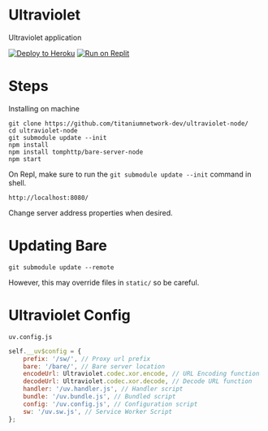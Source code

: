 # Ultraviolet
Ultraviolet application

[![Deploy to Heroku](https://raw.githubusercontent.com/BinBashBanana/deploy-buttons/master/buttons/remade/heroku.svg)](https://heroku.com/deploy/?template=https://github.com/Erisfiregamer1/ultraviolt-node)
[![Run on Replit](https://raw.githubusercontent.com/BinBashBanana/deploy-buttons/master/buttons/remade/replit.svg)](https://replit.com/github/titaniumnetwork-dev/uv-app)

# Steps
Installing on machine

```
git clone https://github.com/titaniumnetwork-dev/ultraviolet-node/
cd ultraviolet-node
git submodule update --init
npm install
npm install tomphttp/bare-server-node
npm start
```
On Repl, make sure to run the `git submodule update --init` command in shell.

`http://localhost:8080/`

Change server address properties when desired. 

# Updating Bare
```
git submodule update --remote
```

However, this may override files in `static/` so be careful.

# Ultraviolet Config
`uv.config.js`

```javascript
self.__uv$config = {
    prefix: '/sw/', // Proxy url prefix
    bare: '/bare/', // Bare server location
    encodeUrl: Ultraviolet.codec.xor.encode, // URL Encoding function
    decodeUrl: Ultraviolet.codec.xor.decode, // Decode URL function
    handler: '/uv.handler.js', // Handler script
    bundle: '/uv.bundle.js', // Bundled script
    config: '/uv.config.js', // Configuration script
    sw: '/uv.sw.js', // Service Worker Script
};
```
